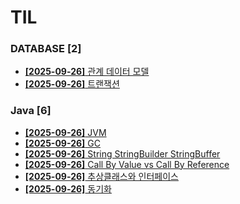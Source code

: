# TIL
 
### DATABASE [2]
- [**[2025-09-26]**  관계 데이터 모델](https://github.com/A-lass/TIL/blob/main/DATABASE/관계_데이터_모델.md)
- [**[2025-09-26]**  트랜잭션](https://github.com/A-lass/TIL/blob/main/DATABASE/트랜잭션.md)
### Java [6]
- [**[2025-09-26]**  JVM](https://github.com/A-lass/TIL/blob/main/Java/JVM.md)
- [**[2025-09-26]**  GC](https://github.com/A-lass/TIL/blob/main/Java/GC.md)
- [**[2025-09-26]**  String StringBuilder StringBuffer](https://github.com/A-lass/TIL/blob/main/Java/String_StringBuilder_StringBuffer.md)
- [**[2025-09-26]**  Call By Value vs Call By Reference](https://github.com/A-lass/TIL/blob/main/Java/Call_By_Value_vs_Call_By_Reference.md)
- [**[2025-09-26]**  추상클래스와 인터페이스](https://github.com/A-lass/TIL/blob/main/Java/추상클래스와_인터페이스.md)
- [**[2025-09-26]**  동기화](https://github.com/A-lass/TIL/blob/main/Java/동기화.md)
